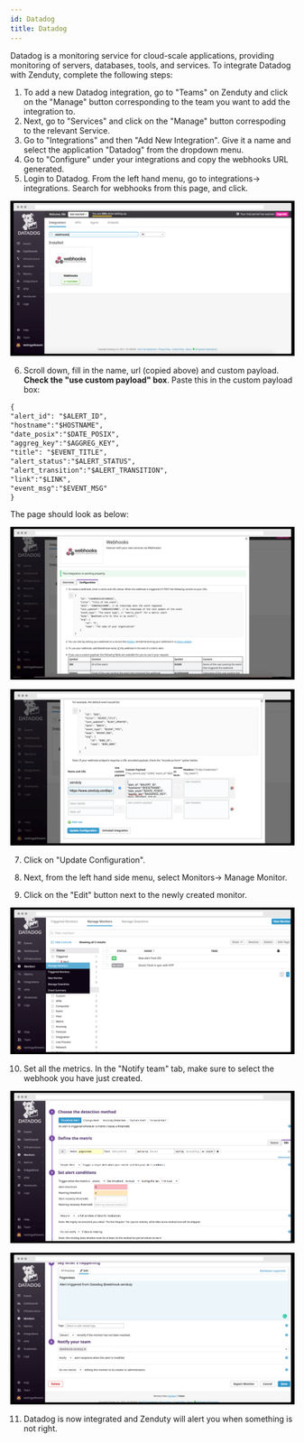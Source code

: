 ```yaml
---
id: Datadog
title: Datadog
---
```

Datadog is a monitoring service for cloud-scale applications, providing monitoring of servers, databases, tools, and services. To integrate Datadog with Zenduty, complete the following steps:

1. To add a new Datadog integration, go to "Teams" on Zenduty and click on the "Manage" button corresponding to the team you want to add the integration to.
2. Next, go to "Services" and click on the "Manage" button correspoding to the relevant Service.
3. Go to "Integrations" and then "Add New Integration". Give it a name and select the application "Datadog" from the dropdown menu.
4. Go to "Configure" under your integrations and copy the webhooks URL generated. 
5. Login to Datadog. From the left hand menu, go to integrations-> integrations. Search for webhooks from this page, and click.

![](/img/Integrations/Datadog/Webhooks1.png)

6. Scroll down, fill in the name, url (copied above) and custom payload. **Check the "use custom payload" box**.
Paste this in the custom payload box:
```
{
"alert_id": "$ALERT_ID",
"hostname":"$HOSTNAME",
"date_posix":"$DATE_POSIX",
"aggreg_key":"$AGGREG_KEY",
"title": "$EVENT_TITLE", 
"alert_status":"$ALERT_STATUS",
"alert_transition":"$ALERT_TRANSITION",
"link":"$LINK",
"event_msg":"$EVENT_MSG"
}
```
The page should look as below:

![](/img/Integrations/Datadog/Webhooks2.png)

![](/img/Integrations/Datadog/Webhooks3.png)

7. Click on "Update Configuration".

8. Next, from the left hand side menu, select Monitors-> Manage Monitor.

9. Click on the "Edit" button next to the newly created monitor. 

![](/img/Integrations/Datadog/Monitors1.png)

10. Set all the metrics. In the "Notify team" tab, make sure to select the webhook you have just created. 

![](/img/Integrations/Datadog/Monitors2.png)

![](/img/Integrations/Datadog/Monitors3.png)

11. Datadog is now integrated and Zenduty will alert you when something is not right.
